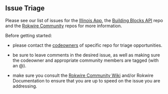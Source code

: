 ## Issue Triage

Please see our list of issues for the [Illinois App](https://github.com/rokwire/illinois-app/issues), the [Building Blocks API](https://github.com/rokwire/rokwire-building-blocks-api/issues) repo and the [Rokwire Community](https://github.com/rokwire/rokwire-community/issues) repos for more information. 

Before getting started:

* please contact the [codeowners](https://github.com/rokwire/rokwire-community/wiki/Interacting-with-our-Repositories) of specific repo for triage opportunities.

* be sure to leave comments in the desired issue, as well as making sure the codeowner and appropriate community members are tagged (with an @).

* make sure you consult the [Rokwire Community Wiki](https://github.com/rokwire/rokwire-community/wiki/) and/or Rokwire Documentation to ensure that you are up to speed on the issue you are addressing.
